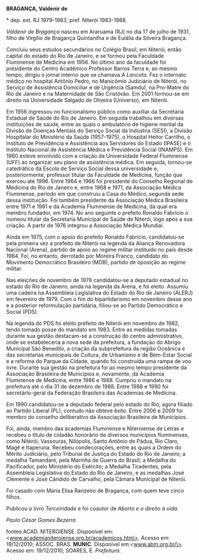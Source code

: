 **BRAGANÇA, Valdenir de**

\* dep. est. RJ 1979-1983; pref. Niterói 1983-1988.

*Valdenir de Bragança* nasceu em Araruama (RJ) no dia 17 de julho de
1931, filho de Virgílio de Bragança Quintanilha e de Eulália da Silveira
Bragança.

Concluiu seus estudos secundários no Colégio Brasil, em Niterói, então
capital do estado do Rio de Janeiro, e se formou pela Faculdade
Fluminense de Medicina em 1956. No último ano da faculdade foi
presidente do Centro Acadêmico Professor Barros Terra e, ao mesmo tempo,
dirigiu o jornal interno que se chamava *A Lanceta*. Fez o internato
médico no hospital Antônio Pedro, no Manicômio Judiciário de Niterói, no
Serviço de Assistência Domiciliar e de Urgência (Samdu), na Pro-Matre do
Rio de Janeiro e na Maternidade de São Cristóvão. Em 2001 formou-se em
direito na Universidade Salgado de Oliveira (Universo), em Niterói.

Em 1956 ingressou no funcionalismo público como auxiliar da Secretaria
Estadual de Saúde do Rio de Janeiro. Em seguida trabalhou em diversas
instituições de saúde, entre as quais o ambulatório de higiene mental da
Divisão de Doenças Mentais do Serviço Social da Indústria (SESI), a
Divisão Hospitalar do Ministério da Saúde (1957-1975), o Hospital Heitor
Carrilho, o Instituto de Previdência e Assistência aos Servidores do
Estado (IPASE) e o Instituto Nacional de Assistência Médica e
Previdência Social (INAMPS). Em 1960 esteve envolvido com a criação da
Universidade Federal Fluminense (UFF) ao organizar seu plano de
assistência médica. Em seguida, tornou-se catedrático da Escola de
Serviço Social dessa universidade e, posteriormente, professor titular
da Faculdade de Medicina, função que exerceu até 1996. Entre 1964 e 1966
foi presidente do Conselho Regional de Medicina do Rio de Janeiro e,
entre 1968 e 1971, da Associação Médica Fluminense, período em que
construiu a Casa do Médico, segunda sede dessa instituição. Foi também
presidente da Associação Médica Brasileira entre 1971 e 1981 e da
Academia Fluminense de Medicina, da qual era membro fundador, em 1974.
No ano seguinte o prefeito Ronaldo Fabrício o nomeou titular da
Secretaria Municipal de Saúde de Niterói, logo após a sua criação. A
partir de 1976 integrou a Associação Médica Mundial.

Ainda em 1975, com o apoio do prefeito Ronaldo Fabrício, candidatou-se
pela primeira vez a prefeito de Niterói na legenda da Aliança Renovadora
Nacional (Arena), partido de apoio ao regime militar instituído no país
desde 1964. Foi, no entanto, derrotado por Moreira Franco, candidato do
Movimento Democrático Brasileiro (MDB), partido de oposição ao regime
militar.

Nas eleições de novembro de 1978 candidatou-se a deputado estadual no
estado do Rio de Janeiro, ainda na legenda da Arena, e foi eleito.
Assumiu uma cadeira na Assembleia Legislativa do Estado do Rio de
Janeiro (ALERJ) em fevereiro de 1979. Com o fim do bipartidarismo em
novembro desse ano e a posterior reformulação partidária, filiou-se ao
Partido Democrático e Social (PDS).

Na legenda do PDS foi eleito prefeito de Niterói em novembro de 1982,
tendo tomado posse do mandato em 1983. Entre as medidas tomadas durante
sua gestão destacam-se a construção do centro administrativo, onde se
estabeleceria a nova sede da prefeitura, a fundação do Abrigo Municipal
São Benedito, a criação da subprefeitura da região Oceânica e das
secretarias municipais de Cultura, de Urbanismo e de Bem-Estar Social e
a reforma do Parque da Cidade, quando foi construída uma rampa de voo
livre. Durante sua gestão na prefeitura foi ao mesmo tempo presidente da
Associação Brasileira de Municípios e, novamente, da Academia Fluminense
de Medicina, entre 1986 e 1988. Cumpriu o mandato na prefeitura até o
dia 31 de dezembro de 1988. Entre 1988 e 1990 foi secretário-geral da
Federação Brasileira das Academias de Medicina.

Em 1990 candidatou-se a deputado federal pelo estado do Rio, agora
filiado ao Partido Liberal (PL), contudo não obteve êxito. Entre 2006 e
2009 foi membro do conselho deliberativo da Associação Brasileira de
Municípios.

Foi, ainda, membro das academias Fluminense e Niteroiense de Letras e
recebeu o título de cidadão honorário de diversos municípios
fluminenses, como Niterói, Vassouras, Nilópolis, Santo Antônio de Pádua,
Rio Claro, Magé e Itaperuna. Recebeu condecorações, entre as quais a
Ordem do Mérito Judiciário, pelo Tribunal de Justiça do Estado do Rio de
Janeiro; a medalha Tamandaré, pela Marinha de Guerra do Brasil; a
Medalha do Pacificador, pelo Ministério do Exército; a Medalha
Tiradentes, pela Assembleia Legislativa do Estado do Rio de Janeiro, e
as medalhas José Clemente e José Cândido de Carvalho, pela Câmara
Municipal de Niterói.

Foi casado com Maria Elisa Ranzeiro de Bragança, com quem teve cinco
filhos.

Publicou o livro *Terceiridade* e foi coautor de *Aborto e o direito à
vida*.

*Paulo César Gomes Bezerra*

fontes:ACAD. NITEROIENSE. Disponível em:
\<www.academianiteroiense.org.br/academicos.htm\>. Acesso em:
19/12/2010; ASSOC. BRAS. **MUNIC.** Disponível em:\<www.abm.org.br/\>.
Acesso em: 19/12/2010; SOARES, E. *Prefeitura*.
